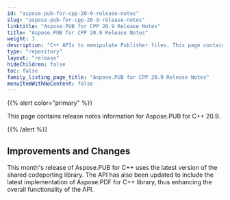 ```yaml
---
id: "aspose-pub-for-cpp-20-9-release-notes"
slug: "aspose-pub-for-cpp-20-9-release-notes"
linktitle: "Aspose.PUB for CPP 20.9 Release Notes"
title: "Aspose.PUB for CPP 20.9 Release Notes"
weight: 3
description: "C++ APIs to manipulate Publisher files. This page contains new features Aspose.PUB for C++, enhancement, and bug fixes in 2020, version 20.9."
type: "repository"
layout: "release"
hideChildren: false
toc: false
family_listing_page_title: "Aspose.PUB for CPP 20.9 Release Notes"
menuItemWithNoContent: false
---
```


{{% alert color="primary" %}}

This page contains release notes information for Aspose.PUB for C++ 20.9.

{{% /alert %}}
## **Improvements and Changes**
This month's release of Aspose.PUB for C++ uses the latest version of the shared codeporting library. The API has also been updated to include the latest implementation of Aspose.PDF for C++ library, thus enhancing the overall functionality of the API.
